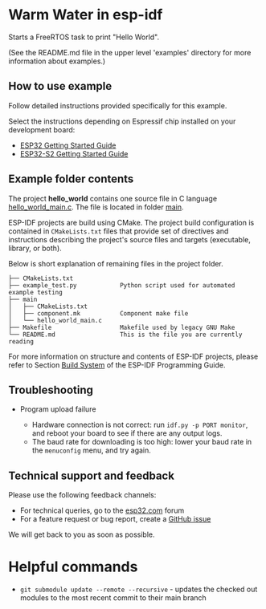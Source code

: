 # Warm Water in esp-idf

Starts a FreeRTOS task to print "Hello World".

(See the README.md file in the upper level 'examples' directory for more information about examples.)

## How to use example

Follow detailed instructions provided specifically for this example. 

Select the instructions depending on Espressif chip installed on your development board:

- [ESP32 Getting Started Guide](https://docs.espressif.com/projects/esp-idf/en/stable/get-started/index.html)
- [ESP32-S2 Getting Started Guide](https://docs.espressif.com/projects/esp-idf/en/latest/esp32s2/get-started/index.html)


## Example folder contents

The project **hello_world** contains one source file in C language [hello_world_main.c](main/hello_world_main.c). The file is located in folder [main](main).

ESP-IDF projects are build using CMake. The project build configuration is contained in `CMakeLists.txt` files that provide set of directives and instructions describing the project's source files and targets (executable, library, or both). 

Below is short explanation of remaining files in the project folder.

```
├── CMakeLists.txt
├── example_test.py            Python script used for automated example testing
├── main
│   ├── CMakeLists.txt
│   ├── component.mk           Component make file
│   └── hello_world_main.c
├── Makefile                   Makefile used by legacy GNU Make
└── README.md                  This is the file you are currently reading
```

For more information on structure and contents of ESP-IDF projects, please refer to Section [Build System](https://docs.espressif.com/projects/esp-idf/en/latest/esp32/api-guides/build-system.html) of the ESP-IDF Programming Guide.

## Troubleshooting

* Program upload failure

    * Hardware connection is not correct: run `idf.py -p PORT monitor`, and reboot your board to see if there are any output logs.
    * The baud rate for downloading is too high: lower your baud rate in the `menuconfig` menu, and try again.

## Technical support and feedback

Please use the following feedback channels:

* For technical queries, go to the [esp32.com](https://esp32.com/) forum
* For a feature request or bug report, create a [GitHub issue](https://github.com/espressif/esp-idf/issues)

We will get back to you as soon as possible.

# Helpful commands
- ```git submodule update --remote --recursive``` - updates the checked out modules to the most recent commit to their main branch